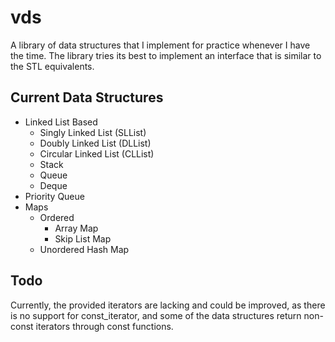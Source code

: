 # vds
A library of data structures that I implement for practice whenever I have the time.
The library tries its best to implement an interface that is similar to the STL equivalents.

## Current Data Structures
- Linked List Based
  - Singly Linked List (SLList)
  - Doubly Linked List (DLList)
  - Circular Linked List (CLList)
  - Stack
  - Queue
  - Deque
- Priority Queue
- Maps
  - Ordered
    - Array Map
    - Skip List Map
  - Unordered Hash Map
## Todo
Currently, the provided iterators are lacking and could be improved, as there is no support for const_iterator, and some of the data structures return non-const iterators through const functions.
